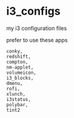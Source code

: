 # i3_configs
my i3 configuration files


prefer to use these apps


    conky, 
    redshift, 
    compton, 
    nm-applet, 
    volumeicon, 
    i3_blocks, 
    dmenu, 
    rofi, 
    xlunch, 
    i3status,
    polybar,
    tint2
    
